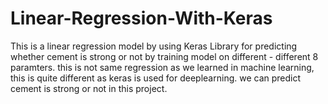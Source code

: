 # Linear-Regression-With-Keras
This is a linear regression model by using Keras Library for predicting whether cement is strong or not by training model on different - different 8 paramters.
this is not same regression as we learned in machine learning, this is quite different as keras is used for deeplearning.
we can predict cement is strong or not in this project.

